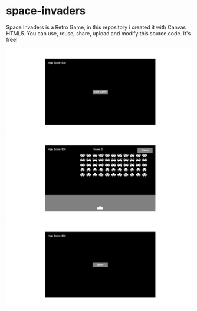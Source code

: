 # space-invaders
Space Invaders is a Retro Game, in this repository i created it with Canvas HTML5. You can use, reuse, share, upload and modify this source code. It's free!

![Space Invaders](https://raw.githubusercontent.com/revze/space-invaders/master/img/concept2.png)
![Space Invaders](https://raw.githubusercontent.com/revze/space-invaders/master/img/concept.png)
![Space Invaders](https://raw.githubusercontent.com/revze/space-invaders/master/img/concept3.png)

